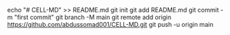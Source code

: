 echo "# CELL-MD" >> README.md
git init
git add README.md
git commit -m "first commit"
git branch -M main
git remote add origin https://github.com/abdussomad001/CELL-MD.git
git push -u origin main
